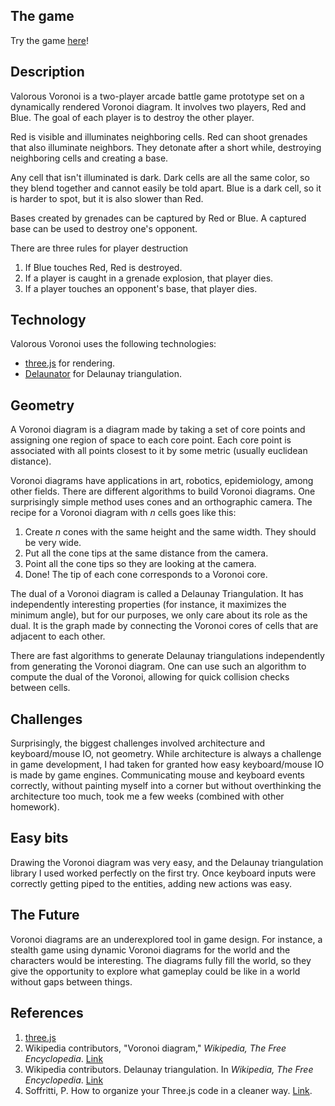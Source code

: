 
## The game
Try the game [here](https://rafer45.github.io/voronoi/game/)!

## Description

Valorous Voronoi is a two-player arcade battle game prototype set on a dynamically rendered Voronoi diagram. It involves two players, Red and Blue. The goal of each player is to destroy the other player.

Red is visible and illuminates neighboring cells. Red can shoot grenades that also illuminate neighbors. They detonate after a short while, destroying neighboring cells and creating a base.

Any cell that isn't illuminated is dark. Dark cells are all the same color, so they blend together and cannot easily be told apart. Blue is a dark cell, so it is harder to spot, but it is also slower than Red.

Bases created by grenades can be captured by Red or Blue. A captured base can be used to destroy one's opponent.

There are three rules for player destruction

1. If Blue touches Red, Red is destroyed.
2. If a player is caught in a grenade explosion, that player dies.
3. If a player touches an opponent's base, that player dies.

## Technology
Valorous Voronoi uses the following technologies:
* [three.js](https://threejs.org/) for rendering.
* [Delaunator](https://github.com/mapbox/delaunator) for Delaunay triangulation.

## Geometry

A Voronoi diagram is a diagram made by taking a set of core points and assigning one region of space to each core point. Each core point is associated with all points closest to it by some metric (usually euclidean distance).

Voronoi diagrams have applications in art, robotics, epidemiology, among other fields. There are different algorithms to build Voronoi diagrams. One surprisingly simple method uses cones and an orthographic camera. The recipe for a Voronoi diagram with *n* cells goes like this:

1. Create *n* cones with the same height and the same width. They should be very wide.
2. Put all the cone tips at the same distance from the camera.
3. Point all the cone tips so they are looking at the camera.
4. Done! The tip of each cone corresponds to a Voronoi core.

The dual of a Voronoi diagram is called a Delaunay Triangulation. It has independently interesting properties (for instance, it maximizes the minimum angle), but for our purposes, we only care about its role as the dual. It is the graph made by connecting the Voronoi cores of cells that are adjacent to each other.

There are fast algorithms to generate Delaunay triangulations independently from generating the Voronoi diagram. One can use such an algorithm to compute the dual of the Voronoi, allowing for quick collision checks between cells.

## Challenges

Surprisingly, the biggest challenges involved architecture and keyboard/mouse IO, not geometry. While architecture is always a challenge in game development, I had taken for granted how easy keyboard/mouse IO is made by game engines. Communicating mouse and keyboard events correctly, without painting myself into a corner but without overthinking the architecture too much, took me a few weeks (combined with other homework).

## Easy bits

Drawing the Voronoi diagram was very easy, and the Delaunay triangulation library I used worked perfectly on the first try. Once keyboard inputs were correctly getting piped to the entities, adding new actions was easy.

## The Future

Voronoi diagrams are an underexplored tool in game design. For instance, a stealth game using dynamic Voronoi diagrams for the world and the characters would be interesting. The diagrams fully fill the world, so they give the opportunity to explore what gameplay could be like in a world without gaps between things.

## References
1. [three.js](https://threejs.org/)
2. Wikipedia contributors, "Voronoi diagram," *Wikipedia, The Free Encyclopedia*. [Link](https://en.wikipedia.org/wiki/Voronoi_diagram)
3. Wikipedia contributors. Delaunay triangulation. In *Wikipedia, The Free Encyclopedia*. [Link](https://en.wikipedia.org/wiki/Delaunay_triangulation)
4. Soffritti, P. How to organize your Three.js code in a cleaner way. [Link](https://medium.com/@soffritti.pierfrancesco/how-to-organize-the-structure-of-a-three-js-project-77649f58fa3f).
